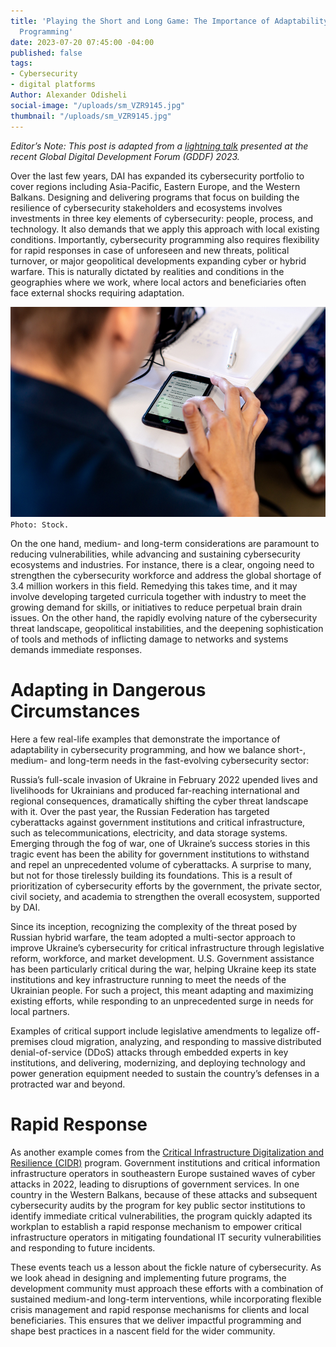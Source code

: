 ```yaml
---
title: 'Playing the Short and Long Game: The Importance of Adaptability in Cybersecurity
  Programming'
date: 2023-07-20 07:45:00 -04:00
published: false
tags:
- Cybersecurity
- digital platforms
Author: Alexander Odisheli
social-image: "/uploads/sm_VZR9145.jpg"
thumbnail: "/uploads/sm_VZR9145.jpg"
---
```


*Editor’s Note: This post is adapted from a [lightning talk](https://www.digitaldevforum.com/agenda/playing-the-short-and-long-game-the-importance-of-adaptability-in-cybersecurity-programming) presented at the recent Global Digital Development Forum (GDDF) 2023.* 

Over the last few years, DAI has expanded its cybersecurity portfolio to cover regions including Asia-Pacific, Eastern Europe, and the Western Balkans. Designing and delivering programs that focus on building the resilience of cybersecurity stakeholders and ecosystems involves investments in three key elements of cybersecurity: people, process, and technology. It also demands that we apply this approach with local existing conditions. Importantly, cybersecurity programming also requires flexibility for rapid responses in case of unforeseen and new threats, political turnover, or major geopolitical developments expanding cyber or hybrid warfare. This is naturally dictated by realities and conditions in the geographies where we work, where local actors and beneficiaries often face external shocks requiring adaptation.

![VZR9145.jpg](/uploads/VZR9145.jpg)`Photo: Stock.`

<!--more-->

On the one hand, medium- and long-term considerations are paramount to reducing vulnerabilities, while advancing and sustaining cybersecurity ecosystems and industries. For instance, there is a clear, ongoing need to strengthen the cybersecurity workforce and address the global shortage of 3.4 million workers in this field. Remedying this takes time, and it may involve developing targeted curricula together with industry to meet the growing demand for skills, or initiatives to reduce perpetual brain drain issues. On the other hand, the rapidly evolving nature of the cybersecurity threat landscape, geopolitical instabilities, and the deepening sophistication of tools and methods of inflicting damage to networks and systems demands immediate responses. 

# Adapting in Dangerous Circumstances 

Here a few real-life examples that demonstrate the importance of adaptability in cybersecurity programming, and how we balance short-, medium- and long-term needs in the fast-evolving cybersecurity sector: 

Russia’s full-scale invasion of Ukraine in February 2022 upended lives and livelihoods for Ukrainians and produced far-reaching international and regional consequences, dramatically shifting the cyber threat landscape with it. Over the past year, the Russian Federation has targeted cyberattacks against government institutions and critical infrastructure, such as telecommunications, electricity, and data storage systems. Emerging through the fog of war, one of Ukraine’s success stories in this tragic event has been the ability for government institutions to withstand and repel an unprecedented volume of cyberattacks. A surprise to many, but not for those tirelessly building its foundations. This is a result of prioritization of cybersecurity efforts by the government, the private sector, civil society, and academia to strengthen the overall ecosystem, supported by DAI.  

Since its inception, recognizing the complexity of the threat posed by Russian hybrid warfare, the team adopted a multi-sector approach to improve Ukraine’s cybersecurity for critical infrastructure through legislative reform, workforce, and market development. U.S. Government assistance has been particularly critical during the war, helping Ukraine keep its state institutions and key infrastructure running to meet the needs of the Ukrainian people. For such a project, this meant adapting and maximizing existing efforts, while responding to an unprecedented surge in needs for local partners.  

Examples of critical support include legislative amendments to legalize off-premises cloud migration, analyzing, and responding to massive distributed denial-of-service (DDoS) attacks through embedded experts in key institutions, and delivering, modernizing, and deploying technology and power generation equipment needed to sustain the country’s defenses in a protracted war and beyond.  

# Rapid Response 

As another example comes from the [Critical Infrastructure Digitalization and Resilience (CIDR)](https://www.dai.com/our-work/projects/regional-critical-infrastructure-digitalization-and-resilience-cidr) program. Government institutions and critical information infrastructure operators in southeastern Europe sustained waves of cyber attacks in 2022, leading to disruptions of government services. In one country in the Western Balkans, because of these attacks and subsequent cybersecurity audits by the program for key public sector institutions to identify immediate critical vulnerabilities, the program quickly adapted its workplan to establish a rapid response mechanism to empower critical infrastructure operators in mitigating foundational IT security vulnerabilities and responding to future incidents. 

These events teach us a lesson about the fickle nature of cybersecurity. As we look ahead in designing and implementing future programs, the development community must approach these efforts with a combination of sustained medium-and long-term interventions, while incorporating flexible crisis management and rapid response mechanisms for clients and local beneficiaries. This ensures that we deliver impactful programming and shape best practices in a nascent field for the wider community. 